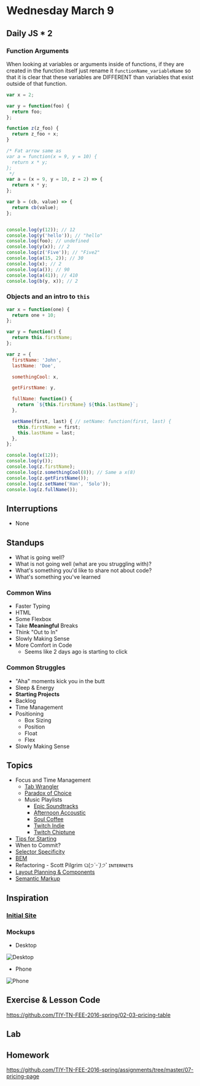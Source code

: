 # Wednesday March 9

## Daily JS * 2

### Function Arguments

When looking at variables or arguments inside of functions, if they are created in the function itself just rename it `functionName_variableName` so that it is clear that these variables are DIFFERENT than variables that exist outside of that function.

```js
var x = 2;

var y = function(foo) {
  return foo;
};

function z(z_foo) {
  return z_foo + x;
}

/* Fat arrow same as
var a = function(x = 9, y = 10) {
  return x * y;
};
 */
var a = (x = 9, y = 10, z = 2) => {
  return x * y;
};

var b = (cb, value) => {
  return cb(value);
};


console.log(y(12)); // 12
console.log(y('hello')); // "hello"
console.log(foo); // undefined
console.log(y(x)); // 2
console.log(z('Five')); // "Five2"
console.log(a(15, 2)); // 30
console.log(x); // 2
console.log(a()); // 90
console.log(a(41)); // 410
console.log(b(y, x)); // 2
```

### Objects and an intro to `this`

```js
var x = function(one) {
  return one + 10;
};

var y = function() {
  return this.firstName;
};

var z = {
  firstName: 'John',
  lastName: 'Doe',

  somethingCool: x,

  getFirstName: y,

  fullName: function() {
    return `${this.firstName} ${this.lastName}`;
  },

  setName(first, last) { // setName: function(first, last) {
    this.firstName = first;
    this.lastName = last;
  },
};

console.log(x(12));
console.log(y());
console.log(z.firstName);
console.log(z.somethingCool(8)); // Same a x(8)
console.log(z.getFirstName());
console.log(z.setName('Han', 'Solo'));
console.log(z.fullName());
```

## Interruptions

* None

## Standups

* What is going well?
* What is not going well (what are you struggling with)?
* What's something you'd like to share not about code?
* What's something you've learned

### Common Wins

* Faster Typing
* HTML
* Some Flexbox
* Take **Meaningful** Breaks
* Think "Out to In"
* Slowly Making Sense
* More Comfort in Code
  - Seems like 2 days ago is starting to click

### Common Struggles

* "Aha" moments kick you in the butt
* Sleep & Energy
* **Starting Projects**
* Backlog
* Time Management
* Positioning
  - Box Sizing
  - Position
  - Float
  - Flex
* Slowly Making Sense

## Topics

* Focus and Time Management
  - [Tab Wrangler](https://chrome.google.com/webstore/detail/tab-wrangler/egnjhciaieeiiohknchakcodbpgjnchh?hl=en)
  - [Paradox of Choice](https://www.ted.com/talks/barry_schwartz_on_the_paradox_of_choice?language=en)
  - Music Playlists
    * [Epic Soundtracks](https://open.spotify.com/user/rtablada/playlist/1jJOPHbPXhgQhStBU3kloF)
    * [Afternoon Accoustic](https://open.spotify.com/user/spotify/playlist/16BpjqQV1Ey0HeDueNDSYz)
    * [Soul Coffee](https://open.spotify.com/user/spotify/playlist/5xb0yJS0ZQn8FhLa3YO1fs)
    * [Twitch Indie](https://open.spotify.com/user/twitchfm/playlist/09ExFhh6ZlScYqUgN4edRh)
    * [Twitch Chiptune](https://open.spotify.com/user/twitchfm/playlist/0mXVMgtLdLrkblse4ugYol)
* [Tips for Starting](../../resources/getting-started.html)
* When to Commit?
* [Selector Specificity](specificity.html)
* [BEM](bem.html)
* Refactoring - Scott Pilgrim ଘ(੭*ˊᵕˋ)੭* ̀ˋ ɪɴᴛᴇʀɴᴇᴛs
* [Layout Planning & Components](components.html)
* [Semantic Markup](semantic-markup.html)

## Inspiration

### [Initial Site](http://pricing-example.surge.sh)

### Mockups

* Desktop

![Desktop](https://github.com/theironyard-frontend-nashville/assignments/blob/cohort2/week02/wed/breakpoint4.png?raw=true)

* Phone

![Phone](https://github.com/theironyard-frontend-nashville/assignments/blob/cohort2/week02/wed/breakpoint1.png?raw=true)


## Exercise & Lesson Code

https://github.com/TIY-TN-FEE-2016-spring/02-03-pricing-table

## Lab

## Homework

https://github.com/TIY-TN-FEE-2016-spring/assignments/tree/master/07-pricing-page
